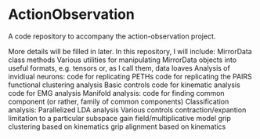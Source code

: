# ActionObservation

A code repository to accompany the action-observation project.

More details will be filled in later. In this repository, I will include:
MirrorData class methods
Various utilities for manipulating MirrorData objects into useful formats, e.g. tensors or, as I call them, data loaves
Analysis of invidiual neurons:
  code for replicating PETHs
  code for replicating the PAIRS functional clustering analysis
Basic controls
  code for kinematic analysis
  code for EMG analysis
Manifold analysis:
  code for finding common component (or rather, family of common components)
Classification analysis:
  Parallelized LDA analysis
  Various controls
    contraction/expantion
    limitation to a particular subspace
    gain field/multiplicative model
    grip clustering based on kinematics
    grip alignment based on kinematics
